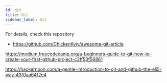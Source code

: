 ```yaml
---
id: git
title: Git
sidebar_label: Git
---
```


For details, check this repository
- https://github.com/ChickenKyiv/awesome-git-article


https://medium.freecodecamp.org/a-beginners-guide-to-git-how-to-create-your-first-github-project-c3ff53f56861


https://hackernoon.com/a-gentle-introduction-to-git-and-github-the-eli5-way-43f0aa64f2e4
